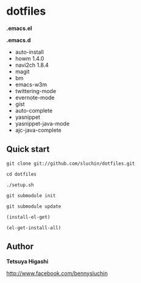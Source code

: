 dotfiles
========

**.emacs.el**  

**.emacs.d**  
  - auto-install  
  - howm 1.4.0  
  - navi2ch 1.8.4  
  - magit  
  - bm  
  - emacs-w3m  
  - twittering-mode  
  - evernote-mode  
  - gist  
  - auto-complete  
  - yasnippet  
  - yasnippet-java-mode  
  - ajc-java-complete  



Quick start
-----------

  `git clone git://github.com/sluchin/dotfiles.git`  
  
  `cd dotfiles`  
  
  `./setup.sh`  
  
  `git submodule init`  
  
  `git submodule update`  
  
  `(install-el-get)`  
  
  `(el-get-install-all)`  
  
Author
------

**Tetsuya Higashi**  

http://www.facebook.com/bennysluchin  

